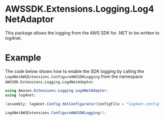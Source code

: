 # AWSSDK.Extensions.Logging.Log4NetAdaptor

This package allows the logging from the AWS SDK for .NET to be written to log4net.

# Example

The code below shows how to enable the SDK logging by calling the `Log4NetAWSExtensions.ConfigureAWSSDKLogging` from the namespace `AWSSDK.Extensions.Logging.Log4NetAdaptor`.

```csharp
using Amazon.Extensions.Logging.Log4NetAdaptor;
using log4net;

[assembly: log4net.Config.XmlConfigurator(ConfigFile = "log4net.config")]

Log4NetAWSExtensions.ConfigureAWSSDKLogging();
```